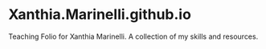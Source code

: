 # Xanthia.Marinelli.github.io
Teaching Folio for Xanthia Marinelli. A collection of my skills and resources.
